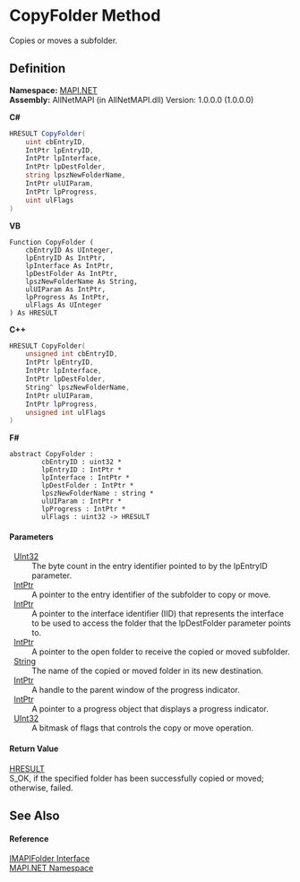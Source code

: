 # CopyFolder Method


Copies or moves a subfolder.



## Definition
**Namespace:** <a href="5bef4637-66f8-16d4-e5f4-4d0da57a1538.md">MAPI.NET</a>  
**Assembly:** AllNetMAPI (in AllNetMAPI.dll) Version: 1.0.0.0 (1.0.0.0)

**C#**
``` C#
HRESULT CopyFolder(
	uint cbEntryID,
	IntPtr lpEntryID,
	IntPtr lpInterface,
	IntPtr lpDestFolder,
	string lpszNewFolderName,
	IntPtr ulUIParam,
	IntPtr lpProgress,
	uint ulFlags
)
```
**VB**
``` VB
Function CopyFolder ( 
	cbEntryID As UInteger,
	lpEntryID As IntPtr,
	lpInterface As IntPtr,
	lpDestFolder As IntPtr,
	lpszNewFolderName As String,
	ulUIParam As IntPtr,
	lpProgress As IntPtr,
	ulFlags As UInteger
) As HRESULT
```
**C++**
``` C++
HRESULT CopyFolder(
	unsigned int cbEntryID, 
	IntPtr lpEntryID, 
	IntPtr lpInterface, 
	IntPtr lpDestFolder, 
	String^ lpszNewFolderName, 
	IntPtr ulUIParam, 
	IntPtr lpProgress, 
	unsigned int ulFlags
)
```
**F#**
``` F#
abstract CopyFolder : 
        cbEntryID : uint32 * 
        lpEntryID : IntPtr * 
        lpInterface : IntPtr * 
        lpDestFolder : IntPtr * 
        lpszNewFolderName : string * 
        ulUIParam : IntPtr * 
        lpProgress : IntPtr * 
        ulFlags : uint32 -> HRESULT 
```



#### Parameters
<dl><dt>  <a href="https://learn.microsoft.com/dotnet/api/system.uint32" target="_blank" rel="noopener noreferrer">UInt32</a></dt><dd>The byte count in the entry identifier pointed to by the lpEntryID parameter.</dd><dt>  <a href="https://learn.microsoft.com/dotnet/api/system.intptr" target="_blank" rel="noopener noreferrer">IntPtr</a></dt><dd>A pointer to the entry identifier of the subfolder to copy or move.</dd><dt>  <a href="https://learn.microsoft.com/dotnet/api/system.intptr" target="_blank" rel="noopener noreferrer">IntPtr</a></dt><dd>A pointer to the interface identifier (IID) that represents the interface to be used to access the folder that the lpDestFolder parameter points to.</dd><dt>  <a href="https://learn.microsoft.com/dotnet/api/system.intptr" target="_blank" rel="noopener noreferrer">IntPtr</a></dt><dd>A pointer to the open folder to receive the copied or moved subfolder.</dd><dt>  <a href="https://learn.microsoft.com/dotnet/api/system.string" target="_blank" rel="noopener noreferrer">String</a></dt><dd>The name of the copied or moved folder in its new destination.</dd><dt>  <a href="https://learn.microsoft.com/dotnet/api/system.intptr" target="_blank" rel="noopener noreferrer">IntPtr</a></dt><dd>A handle to the parent window of the progress indicator.</dd><dt>  <a href="https://learn.microsoft.com/dotnet/api/system.intptr" target="_blank" rel="noopener noreferrer">IntPtr</a></dt><dd>A pointer to a progress object that displays a progress indicator.</dd><dt>  <a href="https://learn.microsoft.com/dotnet/api/system.uint32" target="_blank" rel="noopener noreferrer">UInt32</a></dt><dd>A bitmask of flags that controls the copy or move operation.</dd></dl>

#### Return Value
<a href="50596607-a328-ef10-6ea9-0448fbb7d197.md">HRESULT</a>  
S_OK, if the specified folder has been successfully copied or moved; otherwise, failed.

## See Also


#### Reference
<a href="a5eb5918-6571-0710-67c7-a210d1ad706f.md">IMAPIFolder Interface</a>  
<a href="5bef4637-66f8-16d4-e5f4-4d0da57a1538.md">MAPI.NET Namespace</a>  
